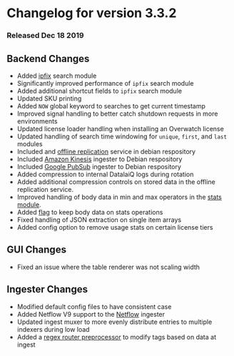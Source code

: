 # Changelog for version 3.3.2
  
### Released Dec 18 2019

## Backend Changes
* Added [ipfix](/search/ipfix/ipfix) search module
 * Significantly improved performance of `ipfix` search module
 * Added additional shortcut fields to `ipfix` search module
* Updated SKU printing
* Added `NOW` global keyword to searches to get current timestamp
* Improved signal handling to better catch shutdown requests in more environments
* Updated license loader handling when installing an Overwatch license
* Updated handling of search time windowing for `unique`, `first`, and `last` modules
* Included and [offline replication](replication_offline_deployment) service in debian respository
* Included [Amazon Kinesis](ingesters_list) ingester to Debian respository
* Included [Google PubSub](ingesters_list) ingester to Debian respository
* Added compression to internal DatalaiQ logs during rotation
* Added additional compression controls on stored data in the offline replication service.
* Improved handling of body data in min and max operators in the [stats module](math_operations_specification).
* Added [flag](/search/stats/stats) to keep body data on stats operations
* Fixed handling of JSON extraction on single item arrays
* Added config option to remove usage stats on certain license tiers


## GUI Changes
* Fixed an issue where the table renderer was not scaling width

## Ingester Changes
* Modified default config files to have consistent case
* Added Netflow V9 support to the [Netflow](ingesters_list) ingester
* Updated ingest muxer to more evenly distribute entries to multiple indexers during low load
* Added a [regex router preprocessor](ingest_preprocessors_list) to modify tags based on data at ingest
